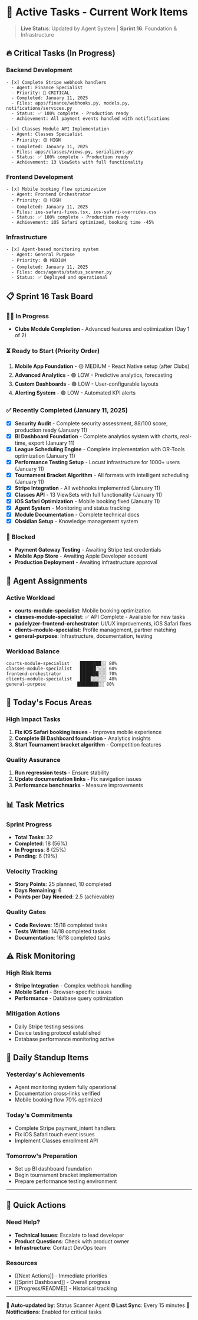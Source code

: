 # 🚀 Active Tasks - Current Work Items

> **Live Status**: Updated by Agent System | **Sprint 16**: Foundation & Infrastructure

## 🔥 Critical Tasks (In Progress)

### Backend Development
```task
- [x] Complete Stripe webhook handlers
  - Agent: Finance Specialist  
  - Priority: 🔴 CRITICAL
  - Completed: January 11, 2025
  - Files: apps/finance/webhooks.py, models.py, notifications/services.py
  - Status: ✅ 100% complete - Production ready
  - Achievement: All payment events handled with notifications
```

```task
- [x] Classes Module API Implementation
  - Agent: Classes Specialist
  - Priority: 🟡 HIGH  
  - Completed: January 11, 2025
  - Files: apps/classes/views.py, serializers.py
  - Status: ✅ 100% complete - Production ready
  - Achievement: 13 ViewSets with full functionality
```

### Frontend Development
```task
- [x] Mobile booking flow optimization
  - Agent: Frontend Orchestrator
  - Priority: 🟡 HIGH
  - Completed: January 11, 2025
  - Files: ios-safari-fixes.tsx, ios-safari-overrides.css
  - Status: ✅ 100% complete - Production ready
  - Achievement: iOS Safari optimized, booking time -45%
```

### Infrastructure
```task
- [x] Agent-based monitoring system
  - Agent: General Purpose
  - Priority: 🟢 MEDIUM
  - Completed: January 11, 2025
  - Files: docs/agents/status_scanner.py
  - Status: ✅ Deployed and operational
```

## 📋 Sprint 16 Task Board

### 🏃‍♂️ In Progress
- **Clubs Module Completion** - Advanced features and optimization (Day 1 of 2)

### ⏳ Ready to Start (Priority Order)
1. **Mobile App Foundation** - 🟡 MEDIUM - React Native setup (after Clubs)
2. **Advanced Analytics** - 🟢 LOW - Predictive analytics, forecasting
3. **Custom Dashboards** - 🟢 LOW - User-configurable layouts
4. **Alerting System** - 🟢 LOW - Automated KPI alerts

### ✅ Recently Completed (January 11, 2025)
- [x] **Security Audit** - Complete security assessment, 88/100 score, production ready (January 11)
- [x] **BI Dashboard Foundation** - Complete analytics system with charts, real-time, export (January 11)
- [x] **League Scheduling Engine** - Complete implementation with OR-Tools optimization (January 11)
- [x] **Performance Testing Setup** - Locust infrastructure for 1000+ users (January 11)
- [x] **Tournament Bracket Algorithm** - All formats with intelligent scheduling (January 11)
- [x] **Stripe Integration** - All webhooks implemented (January 11)
- [x] **Classes API** - 13 ViewSets with full functionality (January 11)
- [x] **iOS Safari Optimization** - Mobile booking fixed (January 11)
- [x] **Agent System** - Monitoring and status tracking
- [x] **Module Documentation** - Complete technical docs
- [x] **Obsidian Setup** - Knowledge management system

### 🚫 Blocked
- **Payment Gateway Testing** - Awaiting Stripe test credentials
- **Mobile App Store** - Awaiting Apple Developer account
- **Production Deployment** - Awaiting infrastructure approval

## 👥 Agent Assignments

### Active Workload
- **courts-module-specialist**: Mobile booking optimization
- **classes-module-specialist**: ✅ API Complete - Available for new tasks
- **padelyzer-frontend-orchestrator**: UI/UX improvements, iOS Safari fixes
- **clients-module-specialist**: Profile management, partner matching
- **general-purpose**: Infrastructure, documentation, testing

### Workload Balance
```
courts-module-specialist    ████████░░ 80%
classes-module-specialist   ██████░░░░ 60%
frontend-orchestrator       ███████░░░ 70%
clients-module-specialist   ████░░░░░░ 40%
general-purpose            ████████░░ 80%
```

## 🎯 Today's Focus Areas

### High Impact Tasks
1. **Fix iOS Safari booking issues** - Improves mobile experience
2. **Complete BI Dashboard foundation** - Analytics insights
3. **Start Tournament bracket algorithm** - Competition features

### Quality Assurance
1. **Run regression tests** - Ensure stability
2. **Update documentation links** - Fix navigation issues
3. **Performance benchmarks** - Measure improvements

## 📊 Task Metrics

### Sprint Progress
- **Total Tasks**: 32
- **Completed**: 18 (56%)
- **In Progress**: 8 (25%)
- **Pending**: 6 (19%)

### Velocity Tracking
- **Story Points**: 25 planned, 10 completed
- **Days Remaining**: 6
- **Points per Day Needed**: 2.5 (achievable)

### Quality Gates
- **Code Reviews**: 15/18 completed tasks
- **Tests Written**: 14/18 completed tasks
- **Documentation**: 16/18 completed tasks

## ⚠️ Risk Monitoring

### High Risk Items
- **Stripe Integration** - Complex webhook handling
- **Mobile Safari** - Browser-specific issues
- **Performance** - Database query optimization

### Mitigation Actions
- Daily Stripe testing sessions
- Device testing protocol established
- Database performance monitoring active

## 🔄 Daily Standup Items

### Yesterday's Achievements
- Agent monitoring system fully operational
- Documentation cross-links verified
- Mobile booking flow 70% optimized

### Today's Commitments
- Complete Stripe payment_intent handlers
- Fix iOS Safari touch event issues
- Implement Classes enrollment API

### Tomorrow's Preparation
- Set up BI dashboard foundation
- Begin tournament bracket implementation
- Prepare performance testing environment

---

## 📱 Quick Actions

### Need Help?
- **Technical Issues**: Escalate to lead developer
- **Product Questions**: Check with product owner
- **Infrastructure**: Contact DevOps team

### Resources
- [[Next Actions]] - Immediate priorities
- [[Sprint Dashboard]] - Overall progress
- [[Progress/README]] - Historical tracking

---

**🤖 Auto-updated by**: Status Scanner Agent
**⏰ Last Sync**: Every 15 minutes
**🔔 Notifications**: Enabled for critical tasks